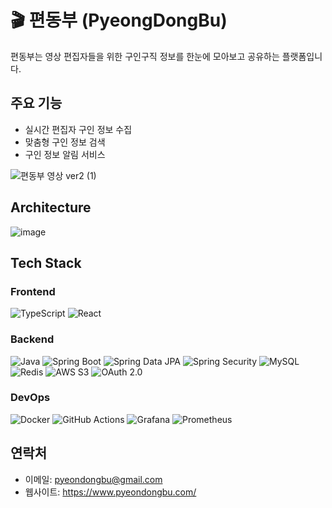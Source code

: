 
# 🎬 편동부 (PyeongDongBu)

편동부는 영상 편집자들을 위한 구인구직 정보를 한눈에 모아보고 공유하는 플랫폼입니다.

## 주요 기능
- 실시간 편집자 구인 정보 수집
- 맞춤형 구인 정보 검색
- 구인 정보 알림 서비스

![편동부 영상 ver2 (1)](https://github.com/user-attachments/assets/00fb6af0-3e6c-4b93-af03-316a09c75cfd)

## Architecture

![image](https://github.com/user-attachments/assets/0beccbfa-780c-4196-b2e8-da766bf37bed)


## Tech Stack

### Frontend
![TypeScript](https://img.shields.io/badge/TypeScript-3178C6?style=flat-square&logo=TypeScript&logoColor=white)
![React](https://img.shields.io/badge/React-61DAFB?style=flat-square&logo=React&logoColor=black)

### Backend
![Java](https://img.shields.io/badge/Java-007396?style=flat-square&logo=Java&logoColor=white)
![Spring Boot](https://img.shields.io/badge/Spring%20Boot-6DB33F?style=flat-square&logo=Spring%20Boot&logoColor=white)
![Spring Data JPA](https://img.shields.io/badge/Spring%20Data%20JPA-6DB33F?style=flat-square&logo=Spring&logoColor=white)
![Spring Security](https://img.shields.io/badge/Spring%20Security-6DB33F?style=flat-square&logo=Spring%20Security&logoColor=white)
![MySQL](https://img.shields.io/badge/MySQL-4479A1?style=flat-square&logo=MySQL&logoColor=white)
![Redis](https://img.shields.io/badge/Redis-DC382D?style=flat-square&logo=Redis&logoColor=white)
![AWS S3](https://img.shields.io/badge/AWS%20S3-569A31?style=flat-square&logo=Amazon%20S3&logoColor=white)
![OAuth 2.0](https://img.shields.io/badge/OAuth%202.0-2C3E50?style=flat-square&logo=OAuth&logoColor=white)

### DevOps
![Docker](https://img.shields.io/badge/Docker-2496ED?style=flat-square&logo=Docker&logoColor=white)
![GitHub Actions](https://img.shields.io/badge/GitHub%20Actions-2088FF?style=flat-square&logo=GitHub%20Actions&logoColor=white)
![Grafana](https://img.shields.io/badge/Grafana-F46800?style=flat-square&logo=Grafana&logoColor=white)
![Prometheus](https://img.shields.io/badge/Prometheus-E6522C?style=flat-square&logo=Prometheus&logoColor=white)

## 연락처
- 이메일: pyeondongbu@gmail.com
- 웹사이트: https://www.pyeondongbu.com/




